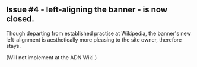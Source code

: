 Issue #4 - left-aligning the banner - is now closed.
----

Though departing from established practise at Wikipedia, the banner's new left-alignment is aesthetically more pleasing to the site owner, therefore stays.

(Will not implement at the ADN Wiki.)
